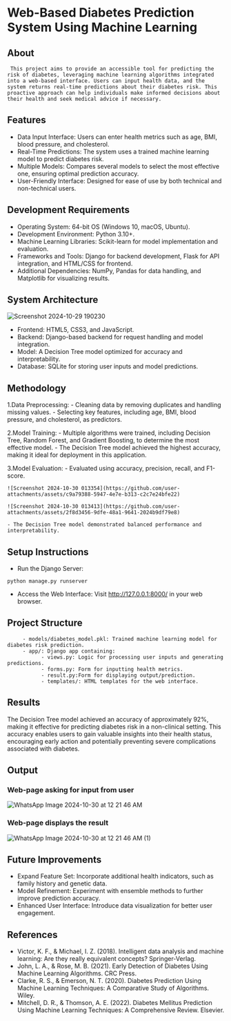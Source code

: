 # Web-Based Diabetes Prediction System Using Machine Learning
## About

     This project aims to provide an accessible tool for predicting the risk of diabetes, leveraging machine learning algorithms integrated into a web-based interface. Users can input health data, and the system returns real-time predictions about their diabetes risk. This proactive approach can help individuals make informed decisions about their health and seek medical advice if necessary.

## Features

- Data Input Interface: Users can enter health metrics such as age, BMI, blood pressure, and cholesterol.
- Real-Time Predictions: The system uses a trained machine learning model to predict diabetes risk.
- Multiple Models: Compares several models to select the most effective one, ensuring optimal prediction accuracy.
- User-Friendly Interface: Designed for ease of use by both technical and non-technical users.

## Development Requirements

- Operating System: 64-bit OS (Windows 10, macOS, Ubuntu).
- Development Environment: Python 3.10+.
- Machine Learning Libraries: Scikit-learn for model implementation and evaluation.
- Frameworks and Tools: Django for backend development, Flask for API integration, and HTML/CSS for frontend.
- Additional Dependencies: NumPy, Pandas for data handling, and Matplotlib for visualizing results.

## System Architecture

![Screenshot 2024-10-29 190230](https://github.com/user-attachments/assets/0ed55d70-04e9-45d3-ac5e-86b4581426a6)

- Frontend: HTML5, CSS3, and JavaScript.
- Backend: Django-based backend for request handling and model integration.
- Model: A Decision Tree model optimized for accuracy and interpretability.
- Database: SQLite for storing user inputs and model predictions.

## Methodology

1.Data Preprocessing:
    - Cleaning data by removing duplicates and handling missing values.
    - Selecting key features, including age, BMI, blood pressure, and cholesterol, as predictors.
    
2.Model Training:
    - Multiple algorithms were trained, including Decision Tree, Random Forest, and Gradient Boosting, to determine the most effective model.
    - The Decision Tree model achieved the highest accuracy, making it ideal for deployment in this application.
    
3.Model Evaluation:
    - Evaluated using accuracy, precision, recall, and F1-score.
    
    ![Screenshot 2024-10-30 013354](https://github.com/user-attachments/assets/c9a79388-5947-4e7e-b313-c2c7e24bfe22)

    ![Screenshot 2024-10-30 013413](https://github.com/user-attachments/assets/2f8d3456-9dfe-48a1-9641-2024b9df79e8)

    - The Decision Tree model demonstrated balanced performance and interpretability.
    


## Setup Instructions

- Run the Django Server:
```
python manage.py runserver
```
- Access the Web Interface: Visit http://127.0.0.1:8000/ in your web browser.

## Project Structure

         - models/diabetes_model.pkl: Trained machine learning model for diabetes risk prediction.
         - app/: Django app containing:
               - views.py: Logic for processing user inputs and generating predictions.
               - forms.py: Form for inputting health metrics.
               - result.py:Form for displaying output/prediction.
               - templates/: HTML templates for the web interface.
               
## Results

The Decision Tree model achieved an accuracy of approximately 92%, making it effective for predicting diabetes risk in a non-clinical setting. This accuracy enables users to gain valuable insights into their health status, encouraging early action and potentially preventing severe complications associated with diabetes.

## Output 
### Web-page asking for input from user
![WhatsApp Image 2024-10-30 at 12 21 46 AM](https://github.com/user-attachments/assets/c9ec856f-7faf-4a92-839d-51393736528e)

### Web-page displays the result
![WhatsApp Image 2024-10-30 at 12 21 46 AM (1)](https://github.com/user-attachments/assets/19a02e2c-3482-48da-beab-e21c16934673)

## Future Improvements

  - Expand Feature Set: Incorporate additional health indicators, such as family history and genetic data.
  - Model Refinement: Experiment with ensemble methods to further improve prediction accuracy.
  - Enhanced User Interface: Introduce data visualization for better user engagement.
    
## References

 - Victor, K. F., & Michael, I. Z. (2018). Intelligent data analysis and machine learning: Are they really equivalent concepts? Springer-Verlag.
 - John, L. A., & Rose, M. B. (2021). Early Detection of Diabetes Using Machine Learning Algorithms. CRC Press.
 - Clarke, R. S., & Emerson, N. T. (2020). Diabetes Prediction Using Machine Learning Techniques: A Comparative Study of Algorithms. Wiley.
 - Mitchell, D. R., & Thomson, A. E. (2022). Diabetes Mellitus Prediction Using Machine Learning Techniques: A Comprehensive Review. Elsevier.
